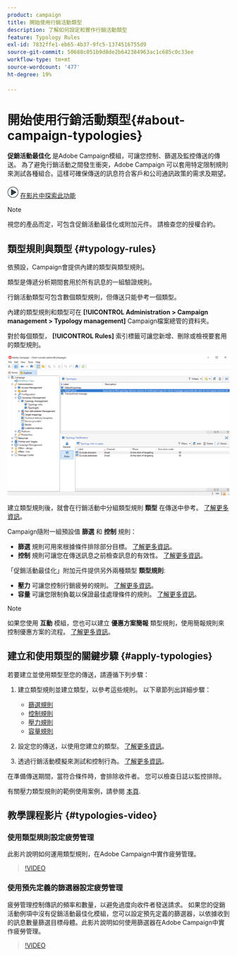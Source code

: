 ```yaml
---
product: campaign
title: 開始使用行銷活動類型
description: 了解如何設定和實作行銷活動類型
feature: Typology Rules
exl-id: 7832ffe1-eb65-4b37-9fc5-1374516755d9
source-git-commit: 50688c051b9d8de2b642384963ac1c685c0c33ee
workflow-type: tm+mt
source-wordcount: '477'
ht-degree: 19%

---
```


# 開始使用行銷活動類型{#about-campaign-typologies}

**促銷活動最佳化** 是Adobe Campaign模組，可讓您控制、篩選及監控傳送的傳送。 為了避免行銷活動之間發生衝突，Adobe Campaign 可以套用特定限制規則來測試各種組合。這樣可確保傳送的訊息符合客戶和公司通訊政策的需求及期望。

![](assets/do-not-localize/how-to-video.png) [在影片中探索此功能](#typologies-video)

>[!NOTE]
>
>視您的產品而定，可包含促銷活動最佳化或附加元件。 請檢查您的授權合約。

## 類型規則與類型 {#typology-rules}

依預設，Campaign會提供內建的類型與類型規則。

類型是傳遞分析期間套用於所有訊息的一組驗證規則。

行銷活動類型可包含數個類型規則，但傳送只能參考一個類型。

內建的類型規則和類型可在 **[!UICONTROL Administration > Campaign management > Typology management]** Campaign檔案總管的資料夾。

對於每個類型， **[!UICONTROL Rules]** 索引標籤可讓您新增、刪除或檢視要套用的類型規則。

![](assets/campaign_opt_rules_tab.png)

建立類型規則後，就會在行銷活動中分組類型規則 **類型** 在傳送中參考。 [了解更多資訊](#apply-typologies)。


Campaign隨附一組預設值 **篩選** 和 **控制** 規則：

* **篩選** 規則可用來根據條件排除部分目標。 [了解更多資訊](filtering-rules.md)。
* **控制** 規則可讓您在傳送訊息之前檢查訊息的有效性。 [了解更多資訊](control-rules.md)。

「促銷活動最佳化」附加元件提供另外兩種類型 **類型規則**:

* **壓力** 可讓您控制行銷疲勞的規則。 [了解更多資訊](pressure-rules.md)。
* **容量** 可讓您限制負載以保證最佳處理條件的規則。 [了解更多資訊](consistency-rules.md#controlling-capacity)。


>[!NOTE]
>
>如果您使用 **互動** 模組，您也可以建立 **優惠方案簡報** 類型規則，使用簡報規則來控制優惠方案的流程。 [了解更多資訊](../../v8/interaction/interaction-offer.md#offer-presentation)。


## 建立和使用類型的關鍵步驟 {#apply-typologies}

若要建立並使用類型至您的傳送，請遵循下列步驟：

1. 建立類型規則並建立類型，以參考這些規則。
以下章節列出詳細步驟：

   * [篩選規則](filtering-rules.md)
   * [控制規則](control-rules.md)
   * [壓力規則](pressure-rules.md)
   * [容量規則](consistency-rules.md)

1. 設定您的傳送，以使用您建立的類型。 [了解更多資訊](apply-rules.md#apply-a-typology-to-a-delivery)。
1. 透過行銷活動模擬來測試和控制行為。 [了解更多資訊](campaign-simulations.md)。

在準備傳送期間，當符合條件時，會排除收件者。 您可以檢查日誌以監控排除。

有關壓力類型規則的範例使用案例，請參閱 [本頁](pressure-rules.md#use-cases-on-pressure-rules).

## 教學課程影片 {#typologies-video}

### 使用類型規則設定疲勞管理

此影片說明如何運用類型規則，在Adobe Campaign中實作疲勞管理。

>[!VIDEO](https://video.tv.adobe.com/v/333787?quality=12)

### 使用預先定義的篩選器設定疲勞管理

疲勞管理控制傳訊的頻率和數量，以避免過度向收件者發送請求。 如果您的促銷活動例項中沒有促銷活動最佳化模組，您可以設定預先定義的篩選器，以依據收到的訊息數量篩選目標母體。此影片說明如何使用篩選器在Adobe Campaign中實作疲勞管理。

>[!VIDEO](https://video.tv.adobe.com/v/333778?quality=12)
